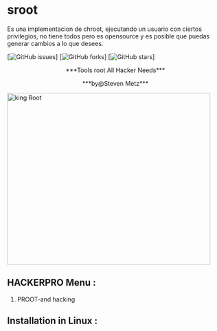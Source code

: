 # sroot
Es una implementacion de chroot, ejecutando un usuario con ciertos privilegios, no tiene todos pero es opensource y es posible que puedas generar cambios a lo que desees.


[![GitHub issues](https://img.shields.io/github/issues/technicaldada/hackerpro.svg)]
[![GitHub forks](https://img.shields.io/github/forks/technicaldada/hackerpro.svg)]
[![GitHub stars](https://img.shields.io/github/stars/technicaldada/hackerpro.svg)]

<p align="center">***Tools root All Hacker Needs***</p>
<p align="center">***by@Steven Metz***</p>

<img width="473" height="400" src="/wp-content/uploads/2018/01/king-Root-e1516841934835.jpeg" class="attachment-full size-full" alt="king Root" itemprop="image" srcset="/wp-content/uploads/2018/01/king-Root-e1516841934835.jpeg 473w, /wp-content/uploads/2018/01/king-Root-e1516841934835-300x254.jpeg 300w, /wp-content/uploads/2018/01/king-Root-e1516841934835-422x357.jpeg 422w" sizes="(max-width: 473px) 100vw, 473px">

## HACKERPRO Menu :

1. PROOT-and hacking
## Installation in Linux :
